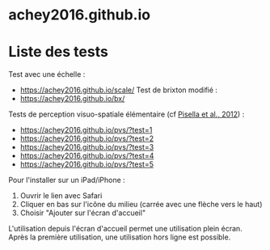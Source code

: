 # achey2016.github.io

# Liste des tests

Test avec une échelle : 
- <https://achey2016.github.io/scale/>
Test de brixton modifié : 
- <https://achey2016.github.io/bx/>

Tests de perception visuo-spatiale élémentaire (cf [Pisella et al., 2012](http://dx.doi.org/10.1016/j.neuropsychologia.2012.11.015)) :
- <https://achey2016.github.io/pvs/?test=1>
- <https://achey2016.github.io/pvs/?test=2>
- <https://achey2016.github.io/pvs/?test=3>
- <https://achey2016.github.io/pvs/?test=4>
- <https://achey2016.github.io/pvs/?test=5>

Pour l'installer sur un iPad/iPhone : 
1. Ouvrir le lien avec Safari
2. Cliquer en bas sur l'icône du milieu (carrée avec une flèche vers le haut)
3. Choisir "Ajouter sur l'écran d'accueil"

L'utilisation depuis l'écran d'accueil permet une utilisation plein écran. Après la première utilisation, une utilisation hors ligne est possible.
